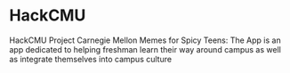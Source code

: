 # HackCMU
HackCMU Project
Carnegie Mellon Memes for Spicy Teens: The App is an app dedicated to helping freshman learn their way around campus as well as integrate themselves into campus culture
